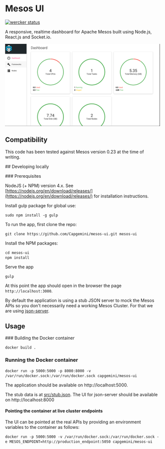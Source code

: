 # Mesos UI

[![wercker status](https://app.wercker.com/status/3e566621ba967bfeb6ee57a76ddf42cc/s/master "wercker status")](https://app.wercker.com/project/bykey/3e566621ba967bfeb6ee57a76ddf42cc)

A responsive, realtime dashboard for Apache Mesos built using Node.js, React.js and Socket.io.

![dashboard](docs/dashboard.png)

## Compatibility

This code has been tested against Mesos version 0.23 at the time of writing.

## Developing locally

### Prerequisites

NodeJS (+ NPM) version 4.x. See [https://nodejs.org/en/download/releases/](https://nodejs.org/en/download/releases/) for installation instructions.

Install gulp package for global use:

```
sudo npm install -g gulp
```

To run the app, first clone the repo:

```
git clone https://github.com/Capgemini/mesos-ui.git mesos-ui
```

Install the NPM packages:

```
cd mesos-ui
npm install
```

Serve the app

```
gulp
```

At this point the app should open in the browser the page `http://localhost:3000`.

By default the application is using a stub JSON server to mock the Mesos APIs
so you don't necessarily need a working Mesos Cluster. For that we are using
[json-server](https://github.com/typicode/json-server).

## Usage

### Building the Docker container

```
docker build .
```

### Running the Docker container

```
docker run -p 5000:5000 -p 8000:8000 -v /var/run/docker.sock:/var/run/docker.sock capgemini/mesos-ui
```

The application should be available on http://localhost:5000.

The stub data is at [src/stub.json](https://github.com/Capgemini/mesos-ui/blob/master/src/stub.json). The UI for json-server should be available on http://localhost:8000

#### Pointing the container at live cluster endpoints

The UI can be pointed at the real APIs by providing an environment variables to the
container as follows:

```
docker run -p 5000:5000 -v /var/run/docker.sock:/var/run/docker.sock -e MESOS_ENDPOINT=http://production_endpoint:5050 capgemini/mesos-ui
```
